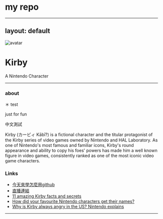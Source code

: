 # my repo
---
layout: default
---

![avatar](avatar.jpg)

# Kirby

A Nintendo Character

- - -

### about

＊ test

just for fun

中文測試

Kirby (カービィ Kābī?) is a fictional character and the titular protagonist of the Kirby series of video games owned by Nintendo and HAL Laboratory. As one of Nintendo's most famous and familiar icons, Kirby's round appearance and ability to copy his foes' powers has made him a well known figure in video games, consistently ranked as one of the most iconic video game characters. 

### Links

 * [今天來學怎麼用github](https://docs.google.com/document/d/1_3H83c_t_rvEIc02xGXfpnKiBq8rfOmjkwPTPy4_SRM/edit)
 * [直播連結](https://www.youtube.com/watch?v=HUygmdbH0gI)
 * [11 amazing Kirby facts and secrets](http://www.officialnintendomagazine.co.uk/41729/11-amazing-kirby-facts-and-secrets/)
 * [How did your favourite Nintendo characters get their names?](http://www.officialnintendomagazine.co.uk/42153/how-did-mario-get-his-name-and-the-origins-of-your-favourite-nintendo-stars/?page=6)
 * [Why is Kirby always angry in the US? Nintendo explains](http://www.gamespot.com/articles/why-is-kirby-always-angry-in-the-us-nintendo-explains/1100-6419263/)

- - -
